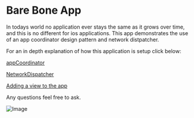 # Bare Bone App
In todays world no application ever stays the same as it grows over time, and this is no different for ios applications.
This app demonstrates the use of an app coordinator design pattern and network distpatcher.

For an in depth explanation of how this application is setup click below:

[appCoordinator](./README_inDepth.md)

[NetworkDispatcher](./README_inDepth_network.md)

[Adding a view to the app](./README_inDepth_addView.md)

Any questions feel free to ask.

![Image](https://s3-us-west-2.amazonaws.com/public-mcgrew/screenshot.png)
